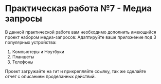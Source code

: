 # Практическая работа №7 - Медиа запросы
В данной практической работе вам необходимо дополнить имеющийся проект набором медиа-запросов:
Адаптируйте ваше приложение под 3 популярных устройства:
1) Компьютеры и Ноутбуки
2) Планшеты
3) Телефоны

Проект загружайте на гит и прикрепляйте ссылку, так же сделайте отчет с описанием проделанных действий.
